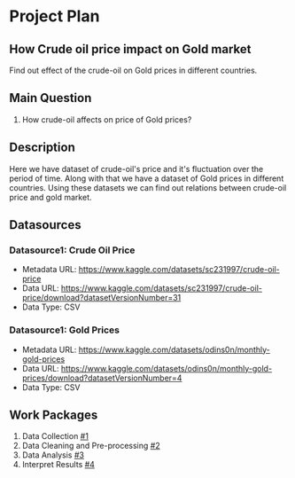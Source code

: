 # Project Plan

## How Crude oil price impact on Gold market
Find out effect of the crude-oil on Gold prices in different countries.

## Main Question
1. How crude-oil affects on price of Gold prices?

## Description
Here we have dataset of crude-oil's price and it's fluctuation over the period of time. 
Along with that we have a dataset of Gold prices in different countries. Using these datasets we can find out
relations between crude-oil price and gold market.

## Datasources

### Datasource1: Crude Oil Price
* Metadata URL: https://www.kaggle.com/datasets/sc231997/crude-oil-price
* Data URL: https://www.kaggle.com/datasets/sc231997/crude-oil-price/download?datasetVersionNumber=31
* Data Type: CSV

### Datasource1: Gold Prices 

* Metadata URL: https://www.kaggle.com/datasets/odins0n/monthly-gold-prices
* Data URL: https://www.kaggle.com/datasets/odins0n/monthly-gold-prices/download?datasetVersionNumber=4
* Data Type: CSV

## Work Packages
1. Data Collection [#1][i1]
2. Data Cleaning and Pre-processing [#2][i2]
3. Data Analysis [#3][i3]
4. Interpret Results [#4][i4]

[i1]: https://github.com/parth-ghinaiya/made-template/issues/3
[i2]: https://github.com/parth-ghinaiya/made-template/issues/4
[i3]: https://github.com/parth-ghinaiya/made-template/issues/5
[i4]: https://github.com/parth-ghinaiya/made-template/issues/6